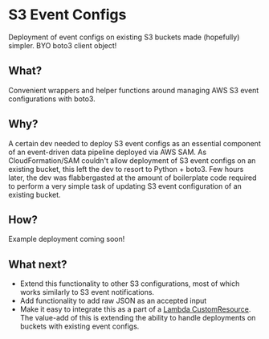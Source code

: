 # S3 Event Configs
Deployment of event configs on existing S3 buckets made (hopefully) simpler. BYO boto3 client object!

## What?
Convenient wrappers and helper functions around managing AWS S3 event configurations with boto3.

## Why?
A certain dev needed to deploy S3 event configs as an essential component of an event-driven data pipeline deployed via AWS SAM. As CloudFormation/SAM couldn't allow deployment of S3 event configs on an existing bucket, this left the dev to resort to Python + boto3. Few hours later, the dev was flabbergasted at the amount of boilerplate code required to perform a very simple task of updating S3 event configuration of an existing bucket.

## How?
Example deployment coming soon!

## What next?
- Extend this functionality to other S3 configurations, most of which works similarly to S3 event notifications.
- Add functionality to add raw JSON as an accepted input
- Make it easy to integrate this as a part of a [Lambda CustomResource](https://aws.amazon.com/premiumsupport/knowledge-center/cloudformation-s3-notification-lambda/). The value-add of this is extending the ability to handle deployments on buckets with existing event configs.